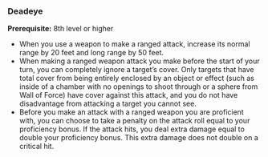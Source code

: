 ### Deadeye

**Prerequisite:**
8th level or higher

- When you use a weapon to make a ranged attack, increase its normal range by 20 feet and long range by 50 feet.
- When making a ranged weapon attack you make before the start of your turn, you can completely ignore a target’s cover.
  Only targets that have total cover from being entirely enclosed by an object or effect (such as inside of a chamber with no openings to shoot through or a sphere from Wall of Force) have cover against this attack, and you do not have disadvantage from attacking a target you cannot see.
- Before you make an attack with a ranged weapon you are proficient with, you can choose to take a penalty on the attack roll equal to your proficiency bonus.
  If the attack hits, you deal extra damage equal to double your proficiency bonus.
  This extra damage does not double on a critical hit.
